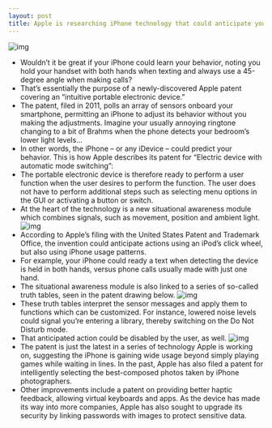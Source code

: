```yaml
---
layout: post
title: Apple is researching iPhone technology that could anticipate your actions
---
```

![img](http://media.idownloadblog.com/wp-content/uploads/2012/10/iPhone-5-Apple-Store-e1356688010284.jpg)
* Wouldn’t it be great if your iPhone could learn your behavior, noting you hold your handset with both hands when texting and always use a 45-degree angle when making calls?
* That’s essentially the purpose of a newly-discovered Apple patent covering an “intuitive portable electronic device.”
* The patent, filed in 2011, polls an array of sensors onboard your smartphone, permitting an iPhone to adjust its behavior without you making the adjustments. Imagine your usually annoying ringtone changing to a bit of Brahms when the phone detects your bedroom’s lower light levels…
* In other words, the iPhone – or any iDevice – could predict your behavior. This is how Apple describes its patent for “Electric device with automatic mode switching”:
* The portable electronic device is therefore ready to perform a user function when the user desires to perform the function. The user does not have to perform additional steps such as selecting menu options in the GUI or activating a button or switch.
* At the heart of the technology is a new situational awareness module which combines signals, such as movement, position and ambient light.
![img](http://media.idownloadblog.com/wp-content/uploads/2013/02/Apple-patent-8385039-drawing-001.png)
* According to Apple’s filing with the United States Patent and Trademark Office, the invention could anticipate actions using an iPod’s click wheel, but also using iPhone usage patterns.
* For example, your iPhone could ready a text when detecting the device is held in both hands, versus phone calls usually made with just one hand.
* The situational awareness module is also linked to a series of so-called truth tables, seen in the patent drawing below.
![img](http://media.idownloadblog.com/wp-content/uploads/2013/02/Apple-patent-8385039-drawing-003.png)
* These truth tables interpret the sensor messages and apply them to functions which can be customized. For instance, lowered noise levels could signal you’re entering a library, thereby switching on the Do Not Disturb mode.
* That anticipated action could be disabled by the user, as well.
![img](http://media.idownloadblog.com/wp-content/uploads/2013/02/Apple-patent-8385039-drawing-002.png)
* The patent is just the latest in a series of technology Apple is working on, suggesting the iPhone is gaining wide usage beyond simply playing games while waiting in lines. In the past, Apple has also filed a patent for intelligently selecting the best-composed photos taken by iPhone photographers.
* Other improvements include a patent on providing better haptic feedback, allowing virtual keyboards and apps. As the device has made its way into more companies, Apple has also sought to upgrade its security by linking passwords with images to protect sensitive data.

